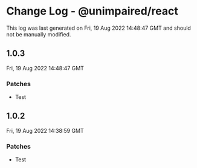 # Change Log - @unimpaired/react

This log was last generated on Fri, 19 Aug 2022 14:48:47 GMT and should not be manually modified.

## 1.0.3

Fri, 19 Aug 2022 14:48:47 GMT

### Patches

- Test

## 1.0.2

Fri, 19 Aug 2022 14:38:59 GMT

### Patches

- Test
